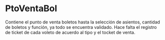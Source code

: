 # PtoVentaBol
Contiene el punto de venta boletos hasta la selección de asientos, cantidad de boletos y función, ya todo se encuentra validado. 
Hace falta el registro de ticket de cada voleto de acuerdo al tipo y el tocket de venta. 
